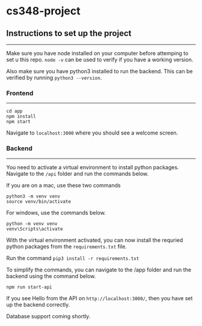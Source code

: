 # cs348-project


## Instructions to set up the project
---
Make sure you have node installed on your computer before attemping to set u this repo. `node -v` can be used to verify if you have a working version.

Also make sure you have python3 installed to run the backend. This can be verified by running `python3 --version`.


### Frontend
---
```
cd app
npm install
npm start
```

Navigate to `localhost:3000` where you should see a welcome screen.

### Backend
---
You need to activate a virtual environment to install python packages. Navigate to the `/api` folder and run the commands below. 

If you are on a mac, use these two commands
```
python3 -m venv venv 
source venv/bin/activate
```

For windows, use the commands below.
```
python -m venv venv
venv\Scripts\activate
```

With the virtual environment activated, you can now install the requried python packages from the `requirements.txt` file. 

Run the command `pip3 install -r requirements.txt`

To simplify the commands, you can navigate to the /app folder and run the backend using the command below. 

```
npm run start-api
```

If you see Hello from the API on `http://localhost:3000/`, then you have set up the backend correctly. 

Database support coming shortly. 
